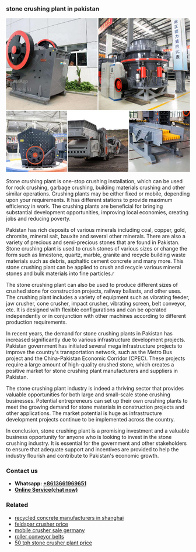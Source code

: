 <h3>stone crushing plant in pakistan</h3><img src='1706754277.jpg' alt=''><p>Stone crushing plant is one-stop crushing installation, which can be used for rock crushing, garbage crushing, building materials crushing and other similar operations. Crushing plants may be either fixed or mobile, depending upon your requirements. It has different stations to provide maximum efficiency in work. The crushing plants are beneficial for bringing substantial development opportunities, improving local economies, creating jobs and reducing poverty.</p><p>Pakistan has rich deposits of various minerals including coal, copper, gold, chromite, mineral salt, bauxite and several other minerals. There are also a variety of precious and semi-precious stones that are found in Pakistan. Stone crushing plant is used to crush stones of various sizes or change the form such as limestone, quartz, marble, granite and recycle building waste materials such as debris, asphaltic cement concrete and many more. This stone crushing plant can be applied to crush and recycle various mineral stones and bulk materials into fine particles.r </p><p>The stone crushing plant can also be used to produce different sizes of crushed stone for construction projects, railway ballasts, and other uses. The crushing plant includes a variety of equipment such as vibrating feeder, jaw crusher, cone crusher, impact crusher, vibrating screen, belt conveyor, etc. It is designed with flexible configurations and can be operated independently or in conjunction with other machines according to different production requirements.</p><p>In recent years, the demand for stone crushing plants in Pakistan has increased significantly due to various infrastructure development projects. Pakistan government has initiated several mega infrastructure projects to improve the country's transportation network, such as the Metro Bus project and the China-Pakistan Economic Corridor (CPEC). These projects require a large amount of high-quality crushed stone, which creates a positive market for stone crushing plant manufacturers and suppliers in Pakistan.</p><p>The stone crushing plant industry is indeed a thriving sector that provides valuable opportunities for both large and small-scale stone crushing businesses. Potential entrepreneurs can set up their own crushing plants to meet the growing demand for stone materials in construction projects and other applications. The market potential is huge as infrastructure development projects continue to be implemented across the country.</p><p>In conclusion, stone crushing plant is a promising investment and a valuable business opportunity for anyone who is looking to invest in the stone crushing industry. It is essential for the government and other stakeholders to ensure that adequate support and incentives are provided to help the industry flourish and contribute to Pakistan's economic growth.</p><h3>Contact us</h3><ul><li><strong>Whatsapp:&nbsp;<a href="https://wa.me/8613661969651">+8613661969651</a></strong></li><li><a href="https://swt.shibang-china.com/?git&amp;zhl&amp;stone crushing plant in pakistan"><strong>Online Service(chat now)</strong></a></li></ul><h3>Related</h3><ul><li><a href='recycled concrete manufacturers in shanghai.md'>recycled concrete manufacturers in shanghai</a></li><li><a href='feldspar crusher price.md'>feldspar crusher price</a></li><li><a href='mobile crusher sale germany.md'>mobile crusher sale germany</a></li><li><a href='roller conveyor belts.md'>roller conveyor belts</a></li><li><a href='50 tph stone crusher plant price.md'>50 tph stone crusher plant price</a></li></ul>